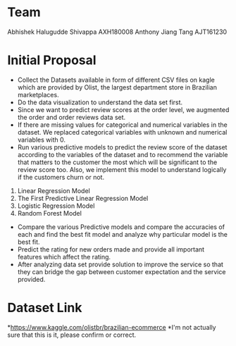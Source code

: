 # Team 
Abhishek Halugudde Shivappa      AXH180008
Anthony Jiang Tang               AJT161230
<h1>
      
# Initial Proposal 
* Collect the Datasets available in form of different CSV files on kagle which are provided by Olist, 
the largest department store in Brazilian marketplaces.
* Do the data visualization to understand the data set first.
* Since we want to predict review scores at the order level, we augmented the order and 
order reviews data set.
* If there are missing values for categorical and numerical variables in the dataset. 
We replaced categorical variables with unknown and numerical variables with 0.
* Run various predictive models to predict the review score of the dataset according to the variables of the dataset and to recommend the variable that matters to the customer the most which will be significant to the review score too. Also, we implement this model to understand logically if the customers churn or not. 
1.	Linear Regression Model
2.	The First Predictive Linear Regression Model
3.	Logistic Regression Model
4.	Random Forest Model
* Compare the various Predictive models and compare the accuracies of each and find the best fit model and analyze why particular model is the best fit.
* Predict the rating for new orders made and provide all important features which affect the rating. 
* After analyzing data set provide solution to improve the service so that they can bridge the gap between 
customer expectation and the service provided.
<h1>
      
 # Dataset Link
 *https://www.kaggle.com/olistbr/brazilian-ecommerce
 *I'm not actually sure that this is it, please confirm or correct. 
 <h1>

